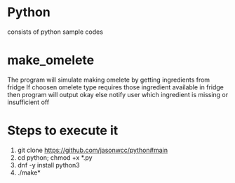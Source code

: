 # Python
consists of python sample codes

# make_omelete
The program will simulate making omelete by getting ingredients from fridge
If choosen omelete type requires those ingredient available in fridge
then program will output okay
else notify user which ingredient is missing or insufficient off

# Steps to execute it
1. git clone https://github.com/jasonwcc/python#main
2. cd python; chmod +x *.py
3. dnf -y install python3
4. ./make*